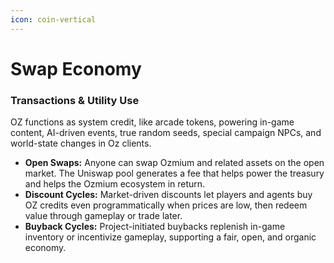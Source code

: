 ```yaml
---
icon: coin-vertical
---
```


# Swap Economy

### Transactions & Utility Use

OZ functions as system credit, like arcade tokens, powering in-game content, AI-driven events, true random seeds, special campaign NPCs, and world-state changes in Oz clients.

* **Open Swaps:** Anyone can swap Ozmium and related assets on the open market. The Uniswap pool generates a fee that helps power the treasury and helps the Ozmium ecosystem in return.
* **Discount Cycles:** Market-driven discounts let players and agents buy OZ credits even programmatically when prices are low, then redeem value through gameplay or trade later.
* **Buyback Cycles:** Project-initiated buybacks replenish in-game inventory or incentivize gameplay, supporting a fair, open, and organic economy.

